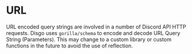 # URL

URL encoded query strings are involved in a number of Discord API HTTP requests. Disgo uses `gorilla/schema` to encode and decode URL Query String (Parameters). This may change to a custom library or custom functions in the future to avoid the use of reflection.